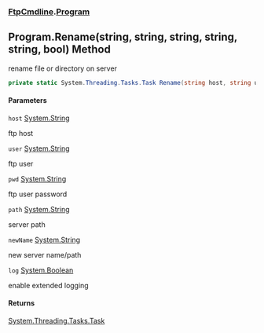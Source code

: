 ### [FtpCmdline](FtpCmdline.md 'FtpCmdline').[Program](Program.md 'FtpCmdline.Program')

## Program.Rename(string, string, string, string, string, bool) Method

rename file or directory on server

```csharp
private static System.Threading.Tasks.Task Rename(string host, string user, string pwd, string path, string newName, bool log);
```
#### Parameters

<a name='FtpCmdline.Program.Rename(string,string,string,string,string,bool).host'></a>

`host` [System.String](https://docs.microsoft.com/en-us/dotnet/api/System.String 'System.String')

ftp host

<a name='FtpCmdline.Program.Rename(string,string,string,string,string,bool).user'></a>

`user` [System.String](https://docs.microsoft.com/en-us/dotnet/api/System.String 'System.String')

ftp user

<a name='FtpCmdline.Program.Rename(string,string,string,string,string,bool).pwd'></a>

`pwd` [System.String](https://docs.microsoft.com/en-us/dotnet/api/System.String 'System.String')

ftp user password

<a name='FtpCmdline.Program.Rename(string,string,string,string,string,bool).path'></a>

`path` [System.String](https://docs.microsoft.com/en-us/dotnet/api/System.String 'System.String')

server path

<a name='FtpCmdline.Program.Rename(string,string,string,string,string,bool).newName'></a>

`newName` [System.String](https://docs.microsoft.com/en-us/dotnet/api/System.String 'System.String')

new server name/path

<a name='FtpCmdline.Program.Rename(string,string,string,string,string,bool).log'></a>

`log` [System.Boolean](https://docs.microsoft.com/en-us/dotnet/api/System.Boolean 'System.Boolean')

enable extended logging

#### Returns
[System.Threading.Tasks.Task](https://docs.microsoft.com/en-us/dotnet/api/System.Threading.Tasks.Task 'System.Threading.Tasks.Task')